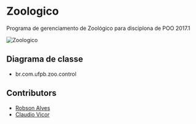 # Zoologico
Programa de gerenciamento de Zoológico para disciplona de POO 2017.1

![Zoologico](http://travelforever.com.br/wp-content/uploads/2013/03/Zoologico_Curitiba_06_girafa.jpg)

## Diagrama de classe
* br.com.ufpb.zoo.control

## Contributors

* [Robson Alves](https://github.com/robsonalvz)
* [Claudio Vicor](https://github.com/ClaudioVic)
